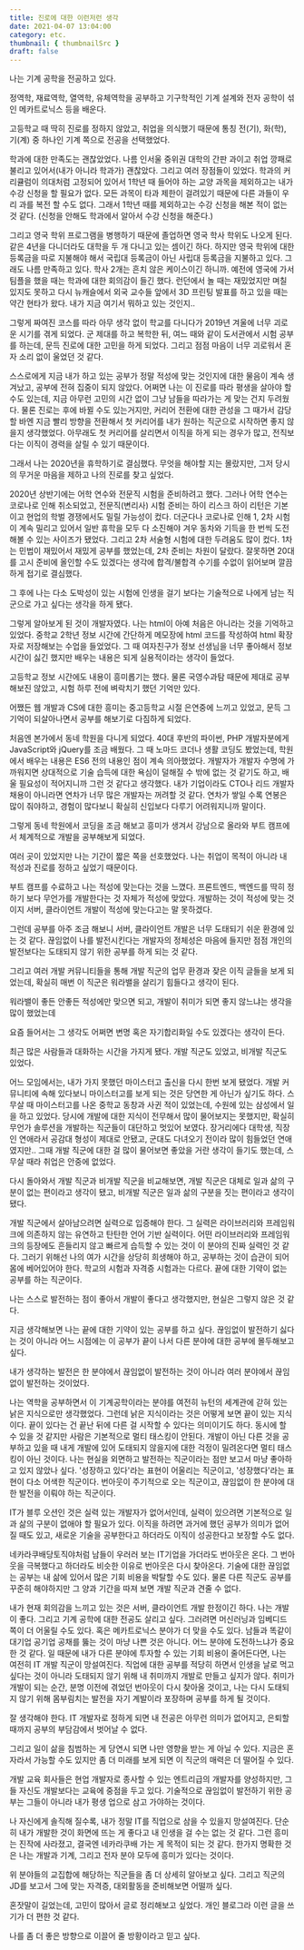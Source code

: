 ```yaml
---
title: 진로에 대한 이런저런 생각
date: 2021-04-07 13:04:00
category: etc.
thumbnail: { thumbnailSrc }
draft: false
---
```


나는 기계 공학을 전공하고 있다.

정역학, 재료역학, 열역학, 유체역학을 공부하고 기구학적인 기계 설계와 전자 공학이 섞인 메카트로닉스 등을 배운다.

고등학교 때 딱히 진로를 정하지 않았고, 취업을 의식했기 때문에 통칭 전(기), 화(학), 기(계) 중 하나인 기계 쪽으로 전공을 선택했었다.

학과에 대한 만족도는 괜찮았었다.
나름 인서울 중위권 대학의 간판 과이고 취업 깡패로 불리고 있어서(내가 아니라 학과가) 괜찮았다.
그리고 여러 장점들이 있었다.
학과의 커리큘럼이 의대처럼 고정되어 있어서 1학년 때 들어야 하는 교양 과목을 제외하고는 내가 수강 신청을 할 필요가 없다.
모든 과목이 타과 제한이 걸려있기 때문에 다른 과들이 우리 과를 복전 할 수도 없다. 그래서 1학년 때를 제외하고는 수강 신청을 해본 적이 없는 것 같다. (신청을 안해도 학과에서 알아서 수강 신청을 해준다.)

그리고 영국 학위 프로그램을 병행하기 때문에 졸업하면 영국 학사 학위도 나오게 된다.
같은 4년을 다니더라도 대학을 두 개 다니고 있는 셈이긴 하다.
하지만 영국 학위에 대한 등록금을 따로 지불해야 해서 국립대 등록금이 아닌 사립대 등록금을 지불하고 있다.
그래도 나름 만족하고 있다. 학사 2개는 흔치 않은 케이스이긴 하니까.
예전에 영국에 가서 팀플을 했을 때는 학과에 대한 회의감이 들긴 했다. 런던에서 놀 때는 재밌었지만 며칠 있지도 못하고 다시 뉴캐슬에서 외국 교수들 앞에서 3D 프린팅 발표를 하고 있을 때는 약간 현타가 왔다. 내가 지금 여기서 뭐하고 있는 것인지..

그렇게 짜여진 코스를 따라 아무 생각 없이 학교를 다니다가 2019년 겨울에 너무 괴로운 시기를 겪게 되었다.
군 제대를 하고 복학한 뒤, 여느 때와 같이 도서관에서 시험 공부를 하는데, 문득 진로에 대한 고민을 하게 되었다. 그리고 점점 마음이 너무 괴로워서 혼자 소리 없이 울었던 것 같다.

스스로에게 지금 내가 하고 있는 공부가 정말 적성에 맞는 것인지에 대한 물음이 계속 생겨났고, 공부에 전혀 집중이 되지 않았다.
어쩌면 나는 이 진로를 따라 평생을 살아야 할 수도 있는데, 지금 아무런 고민의 시간 없이 그냥 남들을 따라가는 게 맞는 건지 두려웠다.
물론 진로는 후에 바뀔 수도 있는거지만, 커리어 전환에 대한 관성을 그 때가서 감당할 바엔 지금 빨리 방향을 전환해서 첫 커리어를 내가 원하는 직군으로 시작하면 좋지 않을지 생각했었다.
아무래도 첫 커리어를 살리면서 이직을 하게 되는 경우가 많고, 전직보다는 이직이 경력을 살릴 수 있기 때문이다.

그래서 나는 2020년을 휴학하기로 결심했다.
무엇을 해야할 지는 몰랐지만, 그저 당시의 무거운 마음을 제하고 나의 진로를 찾고 싶었다.

2020년 상반기에는 어학 연수와 전문직 시험을 준비하려고 했다.
그러나 어학 연수는 코로나로 인해 취소되었고, 전문직(변리사) 시험 준비는 하이 리스크 하이 리턴은 기본이고 현업의 학벌 경쟁에서도 밀릴 가능성이 컸다.
더군다나 코로나로 인해 1, 2차 시험이 계속 밀리고 있어서 일반 휴학을 모두 다 소진해야 겨우 동차와 기득을 한 번씩 도전해볼 수 있는 사이즈가 됐었다.
그리고 2차 서술형 시험에 대한 두려움도 많이 컸다.
1차는 민법이 재밌어서 재밌게 공부를 했었는데, 2차 준비는 차원이 달랐다.
잘못하면 20대를 고시 준비에 올인할 수도 있겠다는 생각에 합격/불합격 수기를 수없이 읽어보며 깔끔하게 접기로 결심했다.

그 후에 나는 다소 도박성이 있는 시험에 인생을 걸기 보다는 기술적으로 나에게 남는 직군으로 가고 싶다는 생각을 하게 됐다.

그렇게 알아보게 된 것이 개발자였다.
나는 html이 아예 처음은 아니라는 것을 기억하고 있었다.
중학교 2학년 정보 시간에 간단하게 메모장에 html 코드를 작성하여 html 확장자로 저장해보는 수업을 들었었다.
그 때 여자친구가 정보 선생님을 너무 좋아해서 정보 시간이 싫긴 했지만 배우는 내용은 되게 실용적이라는 생각이 들었다.

고등학교 정보 시간에도 내용이 흥미롭기는 했다.
물론 국영수과탐 때문에 제대로 공부해보진 않았고, 시험 하루 전에 벼락치기 했던 기억만 있다.

어쨌든 웹 개발과 CS에 대한 흥미는 중고등학교 시절 은연중에 느끼고 있었고, 문득 그 기억이 되살아나면서 공부를 해보기로 다짐하게 되었다.

처음엔 본가에서 동네 학원을 다니게 되었다.
40대 후반의 파이썬, PHP 개발자분에게 JavaScript와 jQuery를 조금 배웠다.
그 때 노마드 코더나 생활 코딩도 봤었는데, 학원에서 배우는 내용은 ES6 전의 내용인 점이 계속 의아했었다. 개발자가 개발자 수명에 가까워지면 상대적으로 기술 습득에 대한 욕심이 덜해질 수 밖에 없는 것 같기도 하고, 배울 필요성이 적어지니까 그런 것 같다고 생각했다.
내가 기업이라도 CTO나 리드 개발자 채용이 아니라면 연차가 너무 많은 개발자는 꺼려할 것 같다.
연차가 쌓일 수록 연봉은 많이 줘야하고, 경험이 많다보니 확실히 신입보다 다루기 어려워지니까 말이다.

그렇게 동네 학원에서 코딩을 조금 해보고 흥미가 생겨서 강남으로 올라와 부트 캠프에서 체계적으로 개발을 공부해보게 되었다.

여러 곳이 있었지만 나는 기간이 짧은 쪽을 선호했었다.
나는 취업이 목적이 아니라 내 적성과 진로를 정하고 싶었기 때문이다.

부트 캠프를 수료하고 나는 적성에 맞는다는 것을 느꼈다.
프론트엔드, 백엔드를 딱히 정하기 보다 무언가를 개발한다는 것 자체가 적성에 맞았다.
개발하는 것이 적성에 맞는 것이지 서버, 클라이언트 개발이 적성에 맞는다고는 말 못하겠다.

그런데 공부를 아주 조금 해보니 서버, 클라이언트 개발은 너무 도태되기 쉬운 환경에 있는 것 같다.
끊임없이 나를 발전시킨다는 개발자의 정체성은 마음에 들지만 점점 개인의 발전보다는 도태되지 않기 위한 공부를 하게 되는 것 같다.

그리고 여러 개발 커뮤니티들을 통해 개발 직군의 업무 환경과 잦은 이직 글들을 보게 되었는데, 확실히 매번 이 직군은 워라밸을 살리기 힘들다고 생각이 된다.

워라밸이 좋든 안좋든 적성에만 맞으면 되고, 개발이 취미가 되면 좋지 않느냐는 생각을 많이 했었는데

요즘 들어서는 그 생각도 어쩌면 변명 혹은 자기합리화일 수도 있겠다는 생각이 든다.

최근 많은 사람들과 대화하는 시간을 가지게 됐다.
개발 직군도 있었고, 비개발 직군도 있었다.

어느 모임에서는, 내가 가지 못했던 마이스터고 출신을 다시 한번 보게 됐었다. 개발 커뮤니티에 속해 있다보니 마이스터고를 보게 되는 것은 당연한 게 아닌가 싶기도 하다.
스무살 때 마이스터고를 나온 중학교 동창과 사귄 적이 있었는데, 수원에 있는 삼성에서 일을 하고 있었다.
당시에 개발에 대한 지식이 전무해서 많이 물어보지는 못했지만, 확실히 무언가 솔루션을 개발하는 직군들이 대단하고 멋있어 보였다.
장거리에다 대학생, 직장인 연애라서 공감대 형성이 제대로 안됐고, 군대도 다녀오기 전이라 많이 힘들었던 연애였지만..
그때 개발 직군에 대한 걸 많이 물어보면 좋았을 거란 생각이 들기도 했는데, 스무살 때라 취업은 안중에 없었다.

다시 돌아와서 개발 직군과 비개발 직군을 비교해보면, 개발 직군은 대체로 일과 삶의 구분이 없는 편이라고 생각이 됐고, 비개발 직군은 일과 삶의 구분을 짓는 편이라고 생각이 됐다.

개발 직군에서 살아남으려면 실력으로 입증해야 한다.
그 실력은 라이브러리와 프레임워크에 의존하지 않는 유연하고 탄탄한 언어 기반 실력이다.
어떤 라이브러리와 프레임워크의 등장에도 흔들리지 않고 빠르게 습득할 수 있는 것이 이 분야의 진짜 실력인 것 같다.
그러기 위해선 나의 여가 시간을 상당히 희생해야 하고, 공부하는 것이 습관이 되어 몸에 베어있어야 한다. 학교의 시험과 자격증 시험과는 다르다. 끝에 대한 기약이 없는 공부를 하는 직군이다.

나는 스스로 발전하는 점이 좋아서 개발이 좋다고 생각했지만, 현실은 그렇지 않은 것 같다.

지금 생각해보면 나는 끝에 대한 기약이 있는 공부를 하고 싶다.
끊임없이 발전하기 싫다는 것이 아니라 어느 시점에는 이 공부가 끝이 나서 다른 분야에 대한 공부에 몰두해보고 싶다.

내가 생각하는 발전은 한 분야에서 끊임없이 발전하는 것이 아니라 여러 분야에서 끊임없이 발전하는 것이었다.

나는 역학을 공부하면서 이 기계공학이라는 분야를 여전히 뉴턴의 세계관에 갇혀 있는 낡은 지식으로만 생각했었다.
그런데 낡은 지식이라는 것은 어떻게 보면 끝이 있는 지식이다.
끝이 있다는 건 끝난 뒤에 다른 걸 시작할 수 있다는 의미이기도 하다.
동시에 할 수 있을 것 같지만 사람은 기본적으로 멀티 태스킹이 안된다.
개발이 아닌 다른 것을 공부하고 있을 때 내게 개발에 있어 도태되지 않을지에 대한 걱정이 밀려온다면 멀티 태스킹이 아닌 것이다.
나는 현실을 외면하고 발전하는 직군이라는 점만 보고서 마냥 좋아하고 있지 않았나 싶다.
'성장하고 있다'라는 표현이 어울리는 직군이고, '성장했다'라는 표현이 다소 어색한 직군이다.
번아웃이 주기적으로 오는 직군이고, 끊임없이 한 분야에 대한 발전을 이뤄야 하는 직군이다.

IT가 블루 오션인 것은 실력 있는 개발자가 없어서인데,
실력이 있으려면 기본적으로 일과 삶의 구분이 없애야 할 필요가 있다. 이직을 하려면 과거에 했던 공부가 의미가 없어질 때도 있고, 새로운 기술을 공부한다고 하더라도 이직이 성공한다고 보장할 수도 없다.

네카라쿠배당토직야처럼 남들이 우러러 보는 IT기업을 가더라도 번아웃은 온다.
그 번아웃을 극복했다고 하더라도 비슷한 이유로 번아웃은 다시 찾아온다.
기술에 대한 끊임없는 공부는 내 삶에 있어서 많은 기회 비용을 박탈할 수도 있다.
물론 다른 직군도 공부를 꾸준히 해야하지만 그 양과 기간을 따져 보면 개발 직군과 견줄 수 없다.

내가 현재 회의감을 느끼고 있는 것은 서버, 클라이언트 개발 한정이긴 하다.
나는 개발이 좋다. 그리고 기계 공학에 대한 전공도 살리고 싶다.
그러려면 머신러닝과 임베디드 쪽이 더 어울릴 수도 있다.
혹은 메카트로닉스 분야가 더 맞을 수도 있다.
남들과 똑같이 대기업 공기업 공채를 뚫는 것이 마냥 나쁜 것은 아니다. 어느 분야에 도전하느냐가 중요한 것 같다.
일 때문에 내가 다른 분야에 투자할 수 있는 기회 비용이 줄어든다면, 나는 여전히 IT 개발 직군이 망설여진다.
직업에 대한 공부를 적당히 하면서 인생을 날로 먹고 싶다는 것이 아니라 도태되지 않기 위해 내 취미까지 개발로 만들고 싶지가 않다.
취미가 개발이 되는 순간, 분명 이전에 겪었던 번아웃이 다시 찾아올 것이고, 나는 다시 도태되지 않기 위해 몸부림치는 발전을 자기 계발이라 포장하며 공부를 하게 될 것이다.

잘 생각해야 한다. IT 개발자로 정하게 되면 내 전공은 아무런 의미가 없어지고, 은퇴할 때까지 공부의 부담감에서 벗어날 수 없다.

그리고 일이 삶을 침범하는 게 당연시 되면 나만 영향을 받는 게 아닐 수 있다. 지금은 혼자라서 가능할 수도 있지만 좀 더 미래를 보게 되면 이 직군의 매력은 더 떨어질 수 있다.

개발 교육 회사들은 현업 개발자로 종사할 수 있는 엔트리급의 개발자를 양성하지만, 그들 자신도 개발보다는 교육에 중점을 두고 있다. 기술적으로 끊임없이 발전하기 위한 공부는 그들이 아니라 내가 평생 업으로 삼고 가야하는 것이다.

나 자신에게 솔직해 질수록, 내가 정말 IT를 직업으로 삼을 수 있을지 망설여진다.
단순히 내가 개발한 것이 화면에 뜨는 게 좋다고 내 인생을 걸 수는 없는 것 같다.
그런 흥미는 진작에 사라졌고, 결국엔 네카라쿠배 가는 게 목적이 되는 것 같다.
한가지 명확한 것은 나는 개발과 기계, 그리고 전자 분야 모두에 흥미가 있다는 것이다.

위 분야들의 교집합에 해당하는 직군들을 좀 더 상세히 알아보고 싶다.
그리고 직군의 JD를 보고서 그에 맞는 자격증, 대외활동을 준비해보면 어떨까 싶다.

혼잣말이 길었는데, 고민이 많아서 글로 정리해보고 싶었다. 개인 블로그라 이런 글을 쓰기가 더 편한 것 같다.

나를 좀 더 좋은 방향으로 이끌어 줄 방황이라고 믿고 싶다.
